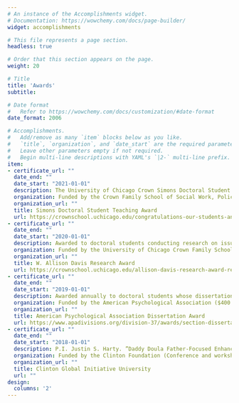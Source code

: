```yaml
---
# An instance of the Accomplishments widget.
# Documentation: https://wowchemy.com/docs/page-builder/
widget: accomplishments

# This file represents a page section.
headless: true

# Order that this section appears on the page.
weight: 20

# Title
title: 'Awards'
subtitle:

# Date format
#   Refer to https://wowchemy.com/docs/customization/#date-format
date_format: 2006

# Accomplishments.
#   Add/remove as many `item` blocks below as you like.
#   `title`, `organization`, and `date_start` are the required parameters.
#   Leave other parameters empty if not required.
#   Begin multi-line descriptions with YAML's `|2-` multi-line prefix.
item:
- certificate_url: ""
  date_end: ""
  date_start: "2021-01-01"
  description: The University of Chicago Crown Simons Doctoral Student Teaching Award recognizes and honors PhD students who have demonstrated outstanding teaching and instruction in the master’s program. Winners are selected each year based on the instructor’s contributions to the development of inclusive pedagogy in social work education and to a classroom that promotes critical thinking, advances knowledge, and supports students’ academic and professional development.
  organization: Funded by the Crown Family School of Social Work, Policy, and Practice ($1,000 monetary prize)
  organization_url: ""
  title: Simons Doctoral Student Teaching Award
  url: https://crownschool.uchicago.edu/congratulations-our-students-and-class-2021
- certificate_url: ""
  date_end: ""
  date_start: "2020-01-01"
  description: Awarded to doctoral students conducting research on issues related to those Dr. W. Allison Davis studied throughout his life such as systems of stratification and segregation between and within racial and ethnic groups in the United States as well as related effects on family life, language use, educational attainment, and the development of personality and character of children and adolescents in American minority groups.
  organization: Funded by the University of Chicago Crown Family School of Social Work, Policy, and Practice & the Andrew W. Mellon Foundation ($4,900 for dissertation research)
  organization_url: ""
  title: W. Allison Davis Research Award
  url: https://crownschool.uchicago.edu/allison-davis-research-award-recipients
- certificate_url: ""
  date_end: ""
  date_start: "2019-01-01"
  description: Awarded annually to doctoral students whose dissertations concern the issue of child maltreatment that best exemplifies the mission of the Society for Child and Family Policy and Practice. Received under APA’s Division 37 Society for Child Family Policy and Practice, Section 1 Child Maltreatment.
  organization: Funded by the American Psychological Association ($400 for dissertation research)
  organization_url: ""
  title: American Psychological Association Dissertation Award
  url: https://www.apadivisions.org/division-37/awards/section-dissertation?tab=4
- certificate_url: ""
  date_end: ""
  date_start: "2018-01-01"
  description: P.I. Justin S. Harty. ”Daddy Doula Father-Focused Enhancements to Existing Community-based Doula Services,” Conference and workshops held at the University of Chicago, Chicago, IL, October 19-21.
  organization: Funded by the Clinton Foundation (Conference and workshop accommodation)
  organization_url: ""
  title: Clinton Global Initiative University
  url: ""
design:
  columns: '2' 
---
```


